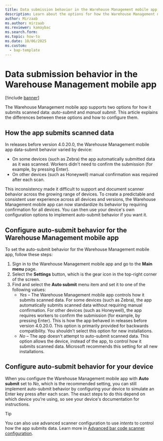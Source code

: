 ```yaml
---
title: Data submission behavior in the Warehouse Management mobile app
description: Learn about the options for how the Warehouse Management mobile app submits scanned data.
author: Mirzaab
ms.author: mirzaab
ms.reviewer: kamaybac
ms.search.form: 
ms.topic: how-to
ms.date: 10/06/2025
ms.custom:
  - bap-template
---
```


# Data submission behavior in the Warehouse Management mobile app

[!include [banner](../includes/banner.md)]

The Warehouse Management mobile app supports two options for how it submits scanned data: *auto-submit* and *manual submit*. This article explains the differences between these options and how to configure them.

## How the app submits scanned data

In releases before version 4.0.20.0, the Warehouse Management mobile app data-submit behavior varied by device:

- On some devices (such as Zebra) the app automatically submitted data as it was scanned. Workers didn't need to confirm the submission (for example, by pressing Enter).
- On other devices (such as Honeywell) manual confirmation was required after each scan.

This inconsistency made it difficult to support and document scanner behavior across the growing range of devices. To create a predictable and consistent user experience across all devices and versions, the Warehouse Management mobile app can now standardize its behavior by requiring confirmation for all devices. You can then use your device's own configuration options to implement auto-submit behavior if you want it.

## Configure auto-submit behavior for the Warehouse Management mobile app

To set the auto-submit behavior for the Warehouse Management mobile app, follow these steps:

1. Sign in to the Warehouse Management mobile app and go to the **Main menu** page.
1. Select the **Settings** button, which is the gear icon in the top-right corner of the screen.
1. Find and select the **Auto submit** menu item and set it to one of the following values:
    - *Yes* – The Warehouse Management mobile app controls how it submits scanned data. For some devices (such as Zebra), the app automatically submits scanned data without requiring manual confirmation. For other devices (such as Honeywell), the app requires workers to confirm the submission (for example, by pressing Enter). This is how the app behaved in releases before version 4.0.20.0. This option is primarily provided for backwards compatibility. You shouldn't select this option for new installations.
    - *No* – The app doesn't attempt to auto-submit scanned data. This option allows the device, instead of the app, to control how it submits scanned data. Microsoft recommends this setting for all new installations.

## Configure auto-submit behavior for your device

When you configure the Warehouse Management mobile app with **Auto submit** set to *No*, which is the recommended setting, you can still implement auto-submit behavior by configuring your device to simulate an Enter key press after each scan. The exact steps to do this depend on which device you're using, so see your device's documentation for instructions.

> [!TIP]
> You can also use advanced scanner configuration to use *intents* to control how the app submits data. Learn more in [Advanced bar code scanner configuration](warehouse-app-adv-scanner-config.md).
